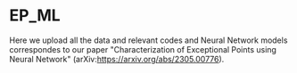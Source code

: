 # EP_ML
Here we upload all the data and relevant codes and Neural Network models correspondes to our paper "Characterization of Exceptional Points using Neural Network" (arXiv:https://arxiv.org/abs/2305.00776).
